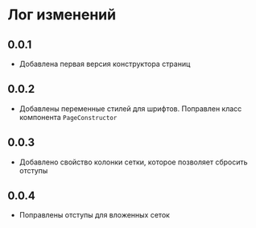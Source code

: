 # Лог изменений

## 0.0.1
- Добавлена первая версия конструктора страниц

## 0.0.2
- Добавлены переменные стилей для шрифтов. Поправлен класс компонента `PageConstructor`

## 0.0.3
- Добавлено свойство колонки сетки, которое позволяет сбросить отступы

## 0.0.4
- Поправлены отступы для вложенных сеток
